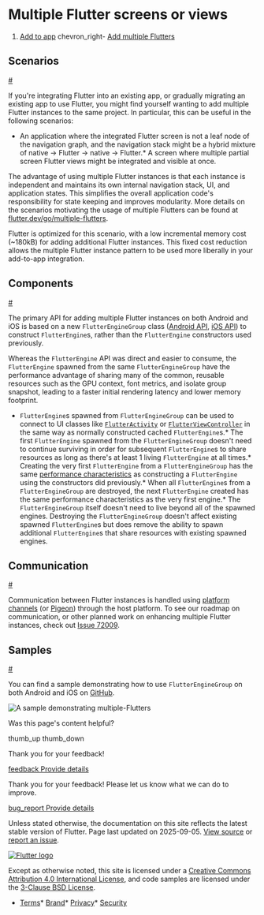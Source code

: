 Multiple Flutter screens or views
=================================

1. [Add to app](/add-to-app) chevron\_right- [Add multiple Flutters](/add-to-app/multiple-flutters)

Scenarios
---------

[#](#scenarios)

If you're integrating Flutter into an existing app, or gradually migrating an existing app to use Flutter, you might find yourself wanting to add multiple Flutter instances to the same project. In particular, this can be useful in the following scenarios:

* An application where the integrated Flutter screen is not a leaf node of the navigation graph, and the navigation stack might be a hybrid mixture of native -> Flutter -> native -> Flutter.* A screen where multiple partial screen Flutter views might be integrated and visible at once.

The advantage of using multiple Flutter instances is that each instance is independent and maintains its own internal navigation stack, UI, and application states. This simplifies the overall application code's responsibility for state keeping and improves modularity. More details on the scenarios motivating the usage of multiple Flutters can be found at [flutter.dev/go/multiple-flutters](/go/multiple-flutters).

Flutter is optimized for this scenario, with a low incremental memory cost (~180kB) for adding additional Flutter instances. This fixed cost reduction allows the multiple Flutter instance pattern to be used more liberally in your add-to-app integration.

Components
----------

[#](#components)

The primary API for adding multiple Flutter instances on both Android and iOS is based on a new `FlutterEngineGroup` class ([Android API](https://cs.opensource.google/flutter/engine/+/main:shell/platform/android/io/flutter/embedding/engine/FlutterEngineGroup.java), [iOS API](https://cs.opensource.google/flutter/engine/+/main:shell/platform/darwin/ios/framework/Headers/FlutterEngineGroup.h)) to construct `FlutterEngine`s, rather than the `FlutterEngine` constructors used previously.

Whereas the `FlutterEngine` API was direct and easier to consume, the `FlutterEngine` spawned from the same `FlutterEngineGroup` have the performance advantage of sharing many of the common, reusable resources such as the GPU context, font metrics, and isolate group snapshot, leading to a faster initial rendering latency and lower memory footprint.

* `FlutterEngine`s spawned from `FlutterEngineGroup` can be used to connect to UI classes like [`FlutterActivity`](https://api.flutter.dev/javadoc/io/flutter/embedding/android/FlutterActivity.html) or [`FlutterViewController`](https://api.flutter.dev/ios-embedder/interface_flutter_view_controller.html) in the same way as normally constructed cached `FlutterEngine`s.* The first `FlutterEngine` spawned from the `FlutterEngineGroup` doesn't need to continue surviving in order for subsequent `FlutterEngine`s to share resources as long as there's at least 1 living `FlutterEngine` at all times.* Creating the very first `FlutterEngine` from a `FlutterEngineGroup` has the same [performance characteristics](/add-to-app/performance) as constructing a `FlutterEngine` using the constructors did previously.* When all `FlutterEngine`s from a `FlutterEngineGroup` are destroyed, the next `FlutterEngine` created has the same performance characteristics as the very first engine.* The `FlutterEngineGroup` itself doesn't need to live beyond all of the spawned engines. Destroying the `FlutterEngineGroup` doesn't affect existing spawned `FlutterEngine`s but does remove the ability to spawn additional `FlutterEngine`s that share resources with existing spawned engines.

Communication
-------------

[#](#communication)

Communication between Flutter instances is handled using [platform channels](/platform-integration/platform-channels) (or [Pigeon](https://pub.dev/packages/pigeon)) through the host platform. To see our roadmap on communication, or other planned work on enhancing multiple Flutter instances, check out [Issue 72009](https://github.com/flutter/flutter/issues/72009).

Samples
-------

[#](#samples)

You can find a sample demonstrating how to use `FlutterEngineGroup` on both Android and iOS on [GitHub](https://github.com/flutter/samples/tree/main/add_to_app/multiple_flutters).

![A sample demonstrating multiple-Flutters](/assets/images/docs/development/add-to-app/multiple-flutters-sample.webp)

Was this page's content helpful?

thumb\_up thumb\_down

Thank you for your feedback!

 [feedback Provide details](https://github.com/flutter/website/issues/new?template=1_page_issue.yml&&page-url=https://docs.flutter.dev/add-to-app/multiple-flutters/&page-source=https://github.com/flutter/website/tree/main/src/content/add-to-app/multiple-flutters.md)

Thank you for your feedback! Please let us know what we can do to improve.

 [bug\_report Provide details](https://github.com/flutter/website/issues/new?template=1_page_issue.yml&&page-url=https://docs.flutter.dev/add-to-app/multiple-flutters/&page-source=https://github.com/flutter/website/tree/main/src/content/add-to-app/multiple-flutters.md)

Unless stated otherwise, the documentation on this site reflects the latest stable version of Flutter. Page last updated on 2025-09-05. [View source](https://github.com/flutter/website/tree/main/src/content/add-to-app/multiple-flutters.md) or [report an issue](https://github.com/flutter/website/issues/new?template=1_page_issue.yml&&page-url=https://docs.flutter.dev/add-to-app/multiple-flutters/&page-source=https://github.com/flutter/website/tree/main/src/content/add-to-app/multiple-flutters.md "Report an issue with this page").

[![Flutter logo](/assets/images/branding/flutter/logo+text/horizontal/white.svg)](https://flutter.dev)

Except as otherwise noted, this site is licensed under a [Creative Commons Attribution 4.0 International License](https://creativecommons.org/licenses/by/4.0/), and code samples are licensed under the [3-Clause BSD License](https://opensource.org/licenses/BSD-3-Clause).

* [Terms](/tos "Terms of use")* [Brand](/brand "Brand usage guidelines")* [Privacy](https://policies.google.com/privacy "Privacy policy")* [Security](/security "Security philosophy and practices")

   